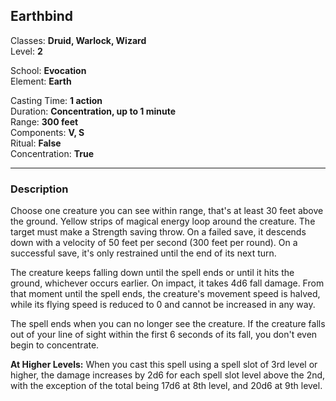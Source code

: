 ## Earthbind

Classes: **Druid, Warlock, Wizard**  
Level: **2**  

School: **Evocation**  
Element: **Earth**  

Casting Time: **1 action**  
Duration: **Concentration, up to 1 minute**  
Range: **300 feet**  
Components: **V, S**  
Ritual: **False**  
Concentration: **True**  

------

### Description

Choose one creature you can see within range, that's at least 30 feet above the ground. Yellow strips of magical energy loop around the creature. The target must make a Strength saving throw. On a failed save, it descends down with a velocity of 50 feet per second (300 feet per round). On a successful save, it's only restrained until the end of its next turn.

The creature keeps falling down until the spell ends or until it hits the ground, whichever occurs earlier. On impact, it takes 4d6 fall damage. From that moment until the spell ends, the creature's movement speed is halved, while its flying speed is reduced to 0 and cannot be increased in any way.

The spell ends when you can no longer see the creature. If the creature falls out of your line of sight within the first 6 seconds of its fall, you don't even begin to concentrate.

**At Higher Levels:** When you cast this spell using a spell slot of 3rd level or higher, the damage increases by 2d6 for each spell slot level above the 2nd, with the exception of the total being 17d6 at 8th level, and 20d6 at 9th level.